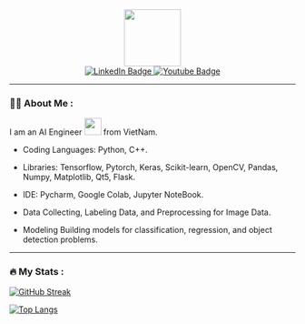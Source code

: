 <div id="header" align="center">
  <img src="https://media.giphy.com/media/M9gbBd9nbDrOTu1Mqx/giphy.gif" width="100"/>
  <div id="badges">
  <a href="https://www.linkedin.com/in/minh-nguy%E1%BB%85n-004922239/">
    <img src="https://img.shields.io/badge/LinkedIn-blue?style=for-the-badge&logo=linkedin&logoColor=white" alt="LinkedIn Badge"/>
  </a>
  <a href="https://www.facebook.com/ndm2k2">
    <img src="https://img.shields.io/badge/Facebook-blue?style=for-the-badge&logo=facebook&logoColor=white" alt="Youtube Badge"/>
  </a>
</div>
  
</div>

---

### :man_technologist: About Me :
I am an AI Engineer <img src="https://media.giphy.com/media/WUlplcMpOCEmTGBtBW/giphy.gif" width="30"> from VietNam.
- Coding Languages:
 Python, C++. 
- Libraries:
Tensorflow, Pytorch, Keras, Scikit-learn, OpenCV, Pandas, Numpy, Matplotlib, Qt5, Flask.
- IDE:
Pycharm, Google Colab, Jupyter NoteBook.

- Data
Collecting, Labeling Data, and Preprocessing for Image Data.
- Modeling
Building models for classification, regression, and object detection problems.

---
### :fire: My Stats :

[![GitHub Streak](http://github-readme-streak-stats.herokuapp.com?user=deadwishmen&theme=dark)](https://git.io/streak-stats)


[![Top Langs](https://github-readme-stats.vercel.app/api/top-langs/?username=deadwishmen&layout=compact&theme=vision-friendly-dark)](https://github.com/anuraghazra/github-readme-stats)
